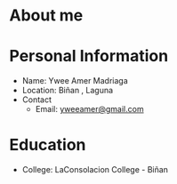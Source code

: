 # About me
# Personal Information
- Name: Ywee Amer Madriaga
- Location: Biñan , Laguna
- Contact
    * Email: yweeamer@gmail.com
# Education
- College: LaConsolacion College - Biñan
